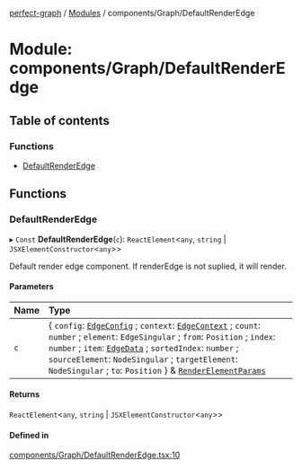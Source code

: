 [perfect-graph](../README.md) / [Modules](../modules.md) / components/Graph/DefaultRenderEdge

# Module: components/Graph/DefaultRenderEdge

## Table of contents

### Functions

- [DefaultRenderEdge](components_Graph_DefaultRenderEdge#defaultrenderedge)

## Functions

### DefaultRenderEdge

▸ `Const` **DefaultRenderEdge**(`c`): `ReactElement`<`any`, `string` \| `JSXElementConstructor`<`any`\>\>

Default render edge component. If renderEdge is not suplied, it will render.

#### Parameters

| Name | Type                                                                                                                                                                                                                                                                                                                                                                                                                                                                                                                                       |
| :--- | :----------------------------------------------------------------------------------------------------------------------------------------------------------------------------------------------------------------------------------------------------------------------------------------------------------------------------------------------------------------------------------------------------------------------------------------------------------------------------------------------------------------------------------------- |
| `c`  | { `config`: [`EdgeConfig`](components_EdgeContainer._internal_#edgeconfig) ; `context`: [`EdgeContext`](components_EdgeContainer._internal_#edgecontext) ; `count`: `number` ; `element`: `EdgeSingular` ; `from`: `Position` ; `index`: `number` ; `item`: [`EdgeData`](components_ClusterNodeContainer._internal_#edgedata) ; `sortedIndex`: `number` ; `sourceElement`: `NodeSingular` ; `targetElement`: `NodeSingular` ; `to`: `Position` } & [`RenderElementParams`](components_ClusterNodeContainer._internal_#renderelementparams) |

#### Returns

`ReactElement`<`any`, `string` \| `JSXElementConstructor`<`any`\>\>

#### Defined in

[components/Graph/DefaultRenderEdge.tsx:10](https://github.com/MaastrichtU-IDS/perfect-graph/blob/7784cd6/src/components/Graph/DefaultRenderEdge.tsx#L10)
